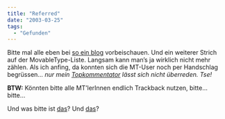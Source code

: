```yaml
---
title: "Referred"
date: "2003-03-25"
tags:
  - "Gefunden"
---
```


Bitte mal alle eben bei [so ein blog](http://blog.ninapfeil.de/ "so ein blog.") vorbeischauen. Und ein weiterer Strich auf der MovableType-Liste. Langsam kann man’s ja wirklich nicht mehr zählen. Als ich anfing, da konnten sich die MT-User noch per Handschlag begrüssen… _nur mein [Topkommentator](http://www.playground.verpixelt.de/) lässt sich nicht überreden. Tse!_

**BTW:** Könnten bitte alle MT’lerInnen endlich Trackback nutzen, bitte… bitte…

Und was bitte ist [das](http://www.webfanatic.lunarpages.com/coolog/index.php "Coolog")? Und [das](http://www.tricus.de/ "Tricus")?
